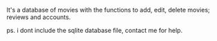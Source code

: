 It's a database of movies with the functions to add, edit, delete movies; reviews and accounts.

ps. i dont include the sqlite database file, contact me for help.
